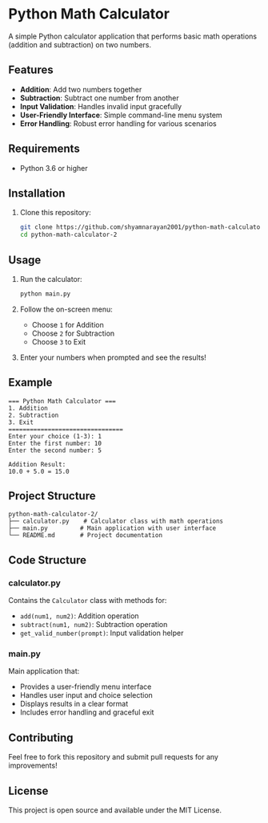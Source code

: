 # Python Math Calculator

A simple Python calculator application that performs basic math operations (addition and subtraction) on two numbers.

## Features

- **Addition**: Add two numbers together
- **Subtraction**: Subtract one number from another
- **Input Validation**: Handles invalid input gracefully
- **User-Friendly Interface**: Simple command-line menu system
- **Error Handling**: Robust error handling for various scenarios

## Requirements

- Python 3.6 or higher

## Installation

1. Clone this repository:
   ```bash
   git clone https://github.com/shyamnarayan2001/python-math-calculator-2.git
   cd python-math-calculator-2
   ```

## Usage

1. Run the calculator:
   ```bash
   python main.py
   ```

2. Follow the on-screen menu:
   - Choose `1` for Addition
   - Choose `2` for Subtraction
   - Choose `3` to Exit

3. Enter your numbers when prompted and see the results!

## Example

```
=== Python Math Calculator ===
1. Addition
2. Subtraction
3. Exit
================================
Enter your choice (1-3): 1
Enter the first number: 10
Enter the second number: 5

Addition Result:
10.0 + 5.0 = 15.0
```

## Project Structure

```
python-math-calculator-2/
├── calculator.py    # Calculator class with math operations
├── main.py         # Main application with user interface
└── README.md       # Project documentation
```

## Code Structure

### calculator.py
Contains the `Calculator` class with methods for:
- `add(num1, num2)`: Addition operation
- `subtract(num1, num2)`: Subtraction operation
- `get_valid_number(prompt)`: Input validation helper

### main.py
Main application that:
- Provides a user-friendly menu interface
- Handles user input and choice selection
- Displays results in a clear format
- Includes error handling and graceful exit

## Contributing

Feel free to fork this repository and submit pull requests for any improvements!

## License

This project is open source and available under the MIT License.
